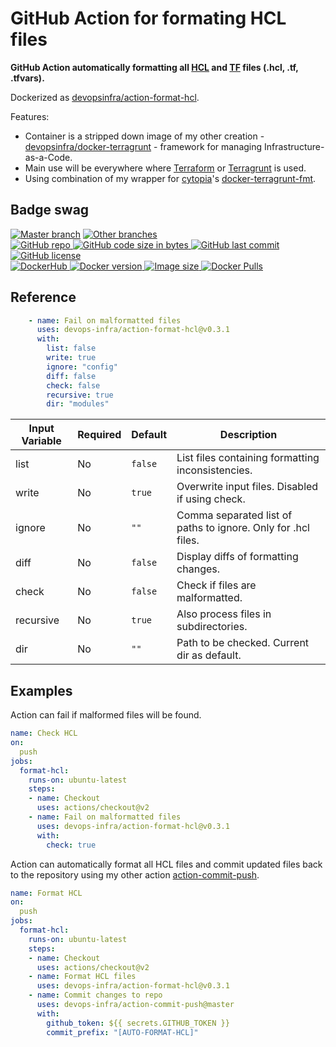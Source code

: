 # GitHub Action for formating HCL files

**GitHub Action automatically formatting all [HCL](https://github.com/hashicorp/hcl) and [TF](https://www.terraform.io/docs/configuration/index.html) files (.hcl, .tf, .tfvars).**

Dockerized as [devopsinfra/action-format-hcl](https://hub.docker.com/repository/docker/devopsinfra/action-format-hcl). 

Features:
* Container is a stripped down image of my other creation - [devopsinfra/docker-terragrunt](https://github.com/devopsinfra/docker-terragrunt) - framework for managing Infrastructure-as-a-Code.
* Main use will be everywhere where [Terraform](https://github.com/hashicorp/terraform) or [Terragrunt](https://github.com/gruntwork-io/terragrunt) is used.
* Using combination of my wrapper for [cytopia](https://github.com/cytopia)'s [docker-terragrunt-fmt](https://github.com/cytopia/docker-terragrunt-fmt).


## Badge swag
[![Master branch](https://github.com/devops-infra/action-format-hcl/workflows/Master%20branch/badge.svg)](https://github.com/devops-infra/action-format-hcl/actions?query=workflow%3A%22Master+branch%22)
[![Other branches](https://github.com/devops-infra/action-format-hcl/workflows/Other%20branches/badge.svg)](https://github.com/devops-infra/action-format-hcl/actions?query=workflow%3A%22Other+branches%22)
<br>
[
![GitHub repo](https://img.shields.io/badge/GitHub-devops--infra%2Faction--format--hcl-blueviolet.svg?style=plastic&logo=github)
![GitHub code size in bytes](https://img.shields.io/github/languages/code-size/devops-infra/action-format-hcl?color=blueviolet&label=Code%20size&style=plastic&logo=github)
![GitHub last commit](https://img.shields.io/github/last-commit/devops-infra/action-format-hcl?color=blueviolet&logo=github&style=plastic&label=Last%20commit)
![GitHub license](https://img.shields.io/github/license/devops-infra/action-format-hcl?color=blueviolet&logo=github&style=plastic&label=License)
](https://github.com/devops-infra/action-format-hcl "shields.io")
<br>
[
![DockerHub](https://img.shields.io/badge/DockerHub-devopsinfra%2Faction--format--hcl-blue.svg?style=plastic&logo=docker)
![Docker version](https://img.shields.io/docker/v/devopsinfra/action-format-hcl?color=blue&label=Version&logo=docker&style=plastic)
![Image size](https://img.shields.io/docker/image-size/devopsinfra/action-format-hcl/latest?label=Image%20size&style=plastic&logo=docker)
![Docker Pulls](https://img.shields.io/docker/pulls/devopsinfra/action-format-hcl?color=blue&label=Pulls&logo=docker&style=plastic)
](https://hub.docker.com/r/devopsinfra/action-format-hcl "shields.io")


## Reference

```yaml
    - name: Fail on malformatted files
      uses: devops-infra/action-format-hcl@v0.3.1
      with:
        list: false
        write: true
        ignore: "config"
        diff: false
        check: false
        recursive: true
        dir: "modules"
```

| Input Variable | Required | Default | Description                                                   |
| -------------- | -------- | ------- | ------------------------------------------------------------- |
| list           | No       | `false` | List files containing formatting inconsistencies.             |
| write          | No       | `true`  | Overwrite input files. Disabled if using check.               |
| ignore         | No       | `""`    | Comma separated list of paths to ignore. Only for .hcl files. |
| diff           | No       | `false` | Display diffs of formatting changes.                          |
| check          | No       | `false` | Check if files are malformatted.                              |
| recursive      | No       | `true`  | Also process files in subdirectories.                         |
| dir            | No       | `""`    | Path to be checked. Current dir as default.                   |


## Examples

Action can fail if malformed files will be found.
```yaml
name: Check HCL
on:
  push
jobs:
  format-hcl:
    runs-on: ubuntu-latest
    steps:
    - name: Checkout
      uses: actions/checkout@v2
    - name: Fail on malformatted files
      uses: devops-infra/action-format-hcl@v0.3.1
      with:
        check: true
```

Action can automatically format all HCL files and commit updated files back to the repository using my other action [action-commit-push](https://github.com/devops-infra/action-commit-push).
```yaml
name: Format HCL
on:
  push
jobs:
  format-hcl:
    runs-on: ubuntu-latest
    steps:
    - name: Checkout
      uses: actions/checkout@v2
    - name: Format HCL files
      uses: devops-infra/action-format-hcl@v0.3.1
    - name: Commit changes to repo
      uses: devops-infra/action-commit-push@master
      with:
        github_token: ${{ secrets.GITHUB_TOKEN }}
        commit_prefix: "[AUTO-FORMAT-HCL]"
```
